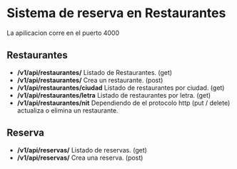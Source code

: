 # Sistema de reserva en Restaurantes

La apilicacion corre en el puerto 4000

## Restaurantes
- **/v1/api/restaurantes/**     Listado de Restaurantes. (get)
- **/v1/api/restaurantes/**     Crea un restaurante. (post)
- **/v1/api/restaurantes/ciudad**   Listado de restaurantes por ciudad. (get)
- **/v1/api/restaurantes/letra**    Listado de restaurantes por letra. (get)
- **/v1/api/restaurantes/nit**      Dependiendo de el protocolo http (put / delete) actualiza o elimina un restaurante.

## Reserva
- **/v1/api/reservas/**     Listado de reservas. (get)
- **/v1/api/reservas/**     Crea una reserva. (post)